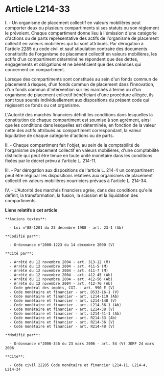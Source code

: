# Article L214-33

I. - Un organisme de placement collectif en valeurs mobilières peut comporter deux ou plusieurs compartiments si ses statuts
ou son règlement le prévoient. Chaque compartiment donne lieu à l'émission d'une catégorie d'actions ou de parts
représentative des actifs de l'organisme de placement collectif en valeurs mobilières qui lui sont attribués. Par dérogation
à l'article 2285 du code civil et sauf stipulation contraire des documents constitutifs de l'organisme de placement collectif
en valeurs mobilières, les actifs d'un compartiment déterminé ne répondent que des dettes, engagements et obligations et ne
bénéficient que des créances qui concernent ce compartiment.

Lorsque des compartiments sont constitués au sein d'un fonds commun de placement à risques, d'un fonds commun de placement
dans l'innovation, d'un fonds commun d'intervention sur les marchés à terme ou d'un organisme de placement collectif
bénéficiant d'une procédure allégée, ils sont tous soumis individuellement aux dispositions du présent code qui régissent ce
fonds ou cet organisme.

L'Autorité des marchés financiers définit les conditions dans lesquelles la constitution de chaque compartiment est soumise à
son agrément, ainsi que les conditions dans lesquelles est déterminée, en fonction de la valeur nette des actifs attribués au
compartiment correspondant, la valeur liquidative de chaque catégorie d'actions ou de parts.

II. - Chaque compartiment fait l'objet, au sein de la comptabilité de l'organisme de placement collectif en valeurs
mobilières, d'une comptabilité distincte qui peut être tenue en toute unité monétaire dans les conditions fixées par le
décret prévu à l'article L. 214-11.

III. - Par dérogation aux dispositions de l'article L. 214-4 un compartiment peut être régi par les dispositions relatives
aux organismes de placement collectif en valeurs mobilières nourriciers prévues à l'article L. 214-34.

IV. - L'Autorité des marchés financiers agrée, dans des conditions qu'elle définit, la transformation, la fusion, la scission
et la liquidation des compartiments.

**Liens relatifs à cet article**

	**Anciens textes**:

	  - Loi n°88-1201 du 23 décembre 1988 - art. 23-1 (Ab)

	**Codifié par**:

	  - Ordonnance n°2000-1223 du 14 décembre 2000 (V)

	**Cité par**:

	  - Arrêté du 12 novembre 2004 - art. 313-12 (M)
	  - Arrêté du 12 novembre 2004 - art. 411-5 (M)
	  - Arrêté du 12 novembre 2004 - art. 411-7 (M)
	  - Arrêté du 12 novembre 2004 - art. 412-45 (Ab)
	  - Arrêté du 12 novembre 2004 - art. 412-56 (Ab)
	  - Arrêté du 12 novembre 2004 - art. 412-76 (Ab)
	  - Code général des impôts, CGI. - art. 990 E (V)
	  - Code monétaire et financier - art. D533-16-1 (V)
	  - Code monétaire et financier - art. L214-119 (Ab)
	  - Code monétaire et financier - art. L214-148 (V)
	  - Code monétaire et financier - art. L214-36-1 (Ab)
	  - Code monétaire et financier - art. L214-38 (V)
	  - Code monétaire et financier - art. L214-41-1 (Ab)
	  - Code monétaire et financier - art. R214-33 (Ab)
	  - Code monétaire et financier - art. R214-36 (V)
	  - Code monétaire et financier - art. R214-48 (V)

	**Modifié par**:

	  - Ordonnance n°2006-346 du 23 mars 2006 - art. 54 (V) JORF 24 mars 2006

	**Cite**:

	  - Code civil 22285 Code monétaire et financier L214-11, L214-4, L214-34
